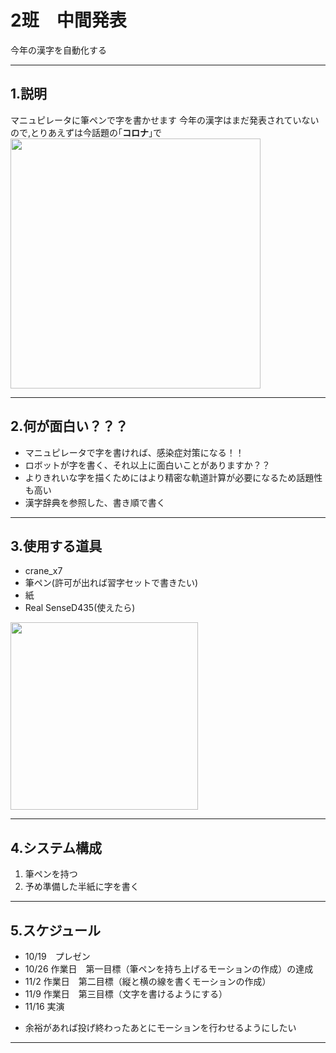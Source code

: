 # 2班　中間発表
今年の漢字を自動化する

---
## 1.説明

マニュピレータに筆ペンで字を書かせます
今年の漢字はまだ発表されていないので,とりあえずは今話題の｢**コロナ**｣で
 <img src="https://i.imgur.com/XcuqVc7.png" align="bottom" width="400">

---
## 2.何が面白い？？？

* マニュピレータで字を書ければ、感染症対策になる！！
* ロボットが字を書く、それ以上に面白いことがありますか？？
* よりきれいな字を描くためにはより精密な軌道計算が必要になるため話題性も高い
* 漢字辞典を参照した、書き順で書く

---
## 3.使用する道具
* crane_x7
* 筆ペン(許可が出れば習字セットで書きたい)
* 紙
* Real SenseD435(使えたら)
<img src="https://i.imgur.com/Cr3NGGQ.png" align="bottom" width="300">

---
## 4.システム構成
1. 筆ペンを持つ
2. 予め準備した半紙に字を書く




---
## 5.スケジュール
- 10/19　プレゼン
- 10/26 作業日　第一目標（筆ペンを持ち上げるモーションの作成）の達成
- 11/2  作業日　第二目標（縦と横の線を書くモーションの作成）
- 11/9  作業日　第三目標（文字を書けるようにする）
- 11/16	実演	
* 余裕があれば投げ終わったあとにモーションを行わせるようにしたい
---
